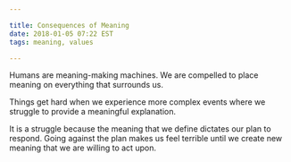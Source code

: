 ```yaml
---

title: Consequences of Meaning
date: 2018-01-05 07:22 EST
tags: meaning, values

---
```


Humans are meaning-making machines.  We are compelled to place meaning on everything that surrounds us.

Things get hard when we experience more complex events where we struggle to provide a meaningful explanation.

It is a struggle because the meaning that we define dictates our plan to respond. Going against the plan makes us feel terrible until we create new meaning that we are willing to act upon.

